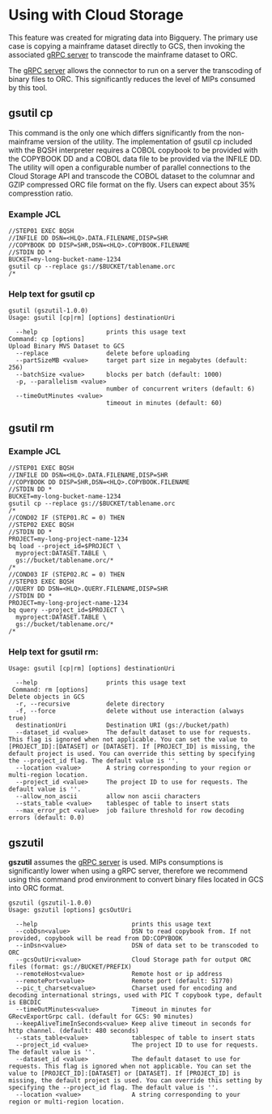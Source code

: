 # Using with Cloud Storage

This feature was created for migrating data into Bigquery. The primary use 
case is copying a mainframe dataset directly to GCS, then invoking the 
associated [gRPC server](./gszutil/grecv/environment/README.md) to transcode 
the mainframe dataset to ORC.

The [gRPC server](./gszutil/grecv/environment/README.md) allows the connector to
run on a server the transcoding of binary files to ORC. This significantly reduces
the level of MIPs consumed by this tool.

## gsutil cp 

This command is the only one which differs significantly from the non-mainframe version of the utility. 
The implementation of gsutil cp included with the BQSH interpreter requires a COBOL copybook to be 
provided with the COPYBOOK DD and a COBOL data file to be provided via the INFILE DD. 
The utility will open a configurable number of parallel connections to the Cloud Storage API and 
transcode the COBOL dataset to the columnar and GZIP compressed ORC file format on the fly. Users can expect about 35% compresstion ratio.

### Example JCL
```
//STEP01 EXEC BQSH
//INFILE DD DSN=<HLQ>.DATA.FILENAME,DISP=SHR
//COPYBOOK DD DISP=SHR,DSN=<HLQ>.COPYBOOK.FILENAME
//STDIN DD *
BUCKET=my-long-bucket-name-1234
gsutil cp --replace gs://$BUCKET/tablename.orc
/*
```


### Help text for gsutil cp
```
gsutil (gszutil-1.0.0)
Usage: gsutil [cp|rm] [options] destinationUri

  --help                   prints this usage text
Command: cp [options]
Upload Binary MVS Dataset to GCS
  --replace                delete before uploading
  --partSizeMB <value>     target part size in megabytes (default: 256)
  --batchSize <value>      blocks per batch (default: 1000)
  -p, --parallelism <value>
                           number of concurrent writers (default: 6)
  --timeOutMinutes <value>
                           timeout in minutes (default: 60)
```

## gsutil rm 

### Example JCL
```
//STEP01 EXEC BQSH
//INFILE DD DSN=<HLQ>.DATA.FILENAME,DISP=SHR
//COPYBOOK DD DISP=SHR,DSN=<HLQ>.COPYBOOK.FILENAME
//STDIN DD *
BUCKET=my-long-bucket-name-1234
gsutil cp --replace gs://$BUCKET/tablename.orc
/*
//COND02 IF (STEP01.RC = 0) THEN
//STEP02 EXEC BQSH
//STDIN DD *
PROJECT=my-long-project-name-1234
bq load --project_id=$PROJECT \
  myproject:DATASET.TABLE \
  gs://bucket/tablename.orc/*
/*
//COND03 IF (STEP02.RC = 0) THEN
//STEP03 EXEC BQSH
//QUERY DD DSN=<HLQ>.QUERY.FILENAME,DISP=SHR 
//STDIN DD *
PROJECT=my-long-project-name-1234
bq query --project_id=$PROJECT \
  myproject:DATASET.TABLE \
  gs://bucket/tablename.orc/*
/*
```


### Help text for gsutil rm:
```
Usage: gsutil [cp|rm] [options] destinationUri

  --help                   prints this usage text
 Command: rm [options]
Delete objects in GCS
  -r, --recursive          delete directory
  -f, --force              delete without use interaction (always true)
  destinationUri           Destination URI (gs://bucket/path)
  --dataset_id <value>     The default dataset to use for requests. This flag is ignored when not applicable. You can set the value to [PROJECT_ID]:[DATASET] or [DATASET]. If [PROJECT_ID] is missing, the default project is used. You can override this setting by specifying the --project_id flag. The default value is ''.
  --location <value>       A string corresponding to your region or multi-region location.
  --project_id <value>     The project ID to use for requests. The default value is ''.
  --allow_non_ascii        allow non ascii characters
  --stats_table <value>    tablespec of table to insert stats
  --max_error_pct <value>  job failure threshold for row decoding errors (default: 0.0)
```

## gszutil
**gszutil** assumes the 
[gRPC server](./gszutil/grecv/environment/README.md) is used.
MIPs consumptions is significantly lower when using a gRPC server, therefore 
we recommend using this command prod environment to convert binary files 
located in GCS into ORC format.


```
gszutil (gszutil-1.0.0)
Usage: gszutil [options] gcsOutUri

  --help                          prints this usage text
  --cobDsn<value>                 DSN to read copybook from. If not provided, copybook will be read from DD:COPYBOOK
  --inDsn<value>                  DSN of data set to be transcoded to ORC
  --gcsOutUri<value>              Cloud Storage path for output ORC files (format: gs://BUCKET/PREFIX)
  --remoteHost<value>             Remote host or ip address
  --remotePort<value>             Remote port (default: 51770)
  --pic_t_charset<value>          Charset used for encoding and decoding international strings, used with PIC T copybook type, default is EBCDIC
  --timeOutMinutes<value>         Timeout in minutes for GRecvExportGrpc call. (default for GCS: 90 minutes)
  --keepAliveTimeInSeconds<value> Keep alive timeout in seconds for http channel. (default: 480 seconds)
  --stats_table<value>            tablespec of table to insert stats
  --project_id <value>            The project ID to use for requests. The default value is ''.
  --dataset_id <value>            The default dataset to use for requests. This flag is ignored when not applicable. You can set the value to [PROJECT_ID]:[DATASET] or [DATASET]. If [PROJECT_ID] is missing, the default project is used. You can override this setting by specifying the --project_id flag. The default value is ''.
  --location <value>              A string corresponding to your region or multi-region location.
```






